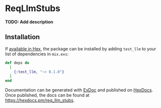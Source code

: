 # ReqLlmStubs

**TODO: Add description**

## Installation

If [available in Hex](https://hex.pm/docs/publish), the package can be installed
by adding `test_llm` to your list of dependencies in `mix.exs`:

```elixir
def deps do
  [
    {:test_llm, "~> 0.1.0"}
  ]
end
```

Documentation can be generated with [ExDoc](https://github.com/elixir-lang/ex_doc)
and published on [HexDocs](https://hexdocs.pm). Once published, the docs can
be found at <https://hexdocs.pm/req_llm_stubs>.

